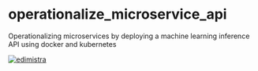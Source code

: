 # operationalize_microservice_api
Operationalizing microservices by deploying a machine learning inference API using docker and kubernetes

[![edimistra](https://circleci.com/github/edimistra/operationalize_microservice_api.svg?style=svg)](https://circleci.com/github/edimistra/operationalize_microservice_api)
